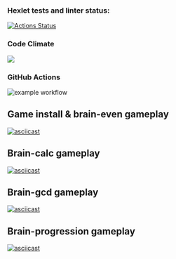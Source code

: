 ### Hexlet tests and linter status:
[![Actions Status](https://github.com/scaumedes/python-project-lvl1/workflows/hexlet-check/badge.svg)](https://github.com/scaumedes/python-project-lvl1/actions)

### Code Climate
<a href="https://codeclimate.com/github/scaumedes/python-project-lvl1"><img src="https://api.codeclimate.com/v1/badges/a99a88d28ad37a79dbf6/maintainability" /></a>

### GitHub Actions
![example workflow](https://github.com/scaumedes/python-project-lvl1/actions/workflows/checks.yml/badge.svg)

## Game install & brain-even gameplay 
[![asciicast](https://asciinema.org/a/431767.svg)](https://asciinema.org/a/431767)

## Brain-calc gameplay
[![asciicast](https://asciinema.org/a/432159.svg)](https://asciinema.org/a/432159)

## Brain-gcd gameplay
[![asciicast](https://asciinema.org/a/432866.svg)](https://asciinema.org/a/432866)

## Brain-progression gameplay
[![asciicast](https://asciinema.org/a/433133.svg)](https://asciinema.org/a/433133)
